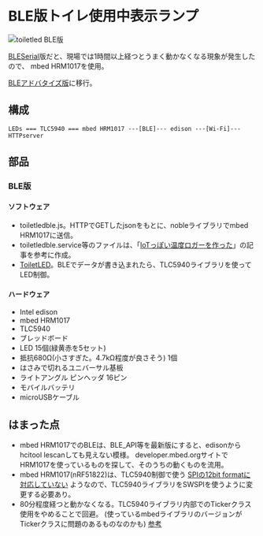 # BLE版トイレ使用中表示ランプ

![toiletled BLE版](../../img/toiletledble.jpg)

[BLESerial](../bleserial)版だと、現場では1時間以上経つとうまく動かなくなる現象が発生したので、
mbed HRM1017を使用。

[BLEアドバタイズ版](../bleadv)に移行。

## 構成

    LEDs === TLC5940 === mbed HRM1017 ---[BLE]--- edison ---[Wi-Fi]--- HTTPserver

## 部品
### BLE版
#### ソフトウェア
* toiletledble.js。HTTPでGETしたjsonをもとに、nobleライブラリでmbed HRM1017に送信。
 * toiletledble.service等のファイルは、「[IoTっぽい温度ロガーを作った](http://www.kaoriya.net/blog/2015/08/02/)」の記事を参考に作成。
* [ToiletLED](https://developer.mbed.org/users/deton/code/ToiletLED/)。BLEでデータが書き込まれたら、TLC5940ライブラリを使ってLED制御。

#### ハードウェア
* Intel edison
* mbed HRM1017
* TLC5940
* ブレッドボード
* LED 15個(緑黄赤を5セット)
* 抵抗680Ω(小さすぎた。4.7kΩ程度が良さそう) 1個
* はさみで切れるユニバーサル基板
* ライトアングル ピンヘッダ 16ピン
* モバイルバッテリ
* microUSBケーブル

## はまった点
* mbed HRM1017でのBLEは、BLE_API等を最新版にすると、edisonからhcitool lescanしても見えない模様。
  developer.mbed.orgサイトでHRM1017を使っているものを探して、そのうちの動くものを流用。
* mbed HRM1017(nRF51822)は、TLC5940制御で使う
  [SPIの12bit formatに対応していない](https://developer.mbed.org/questions/4085/SPI-on-nRF51822/)
  ようなので、TLC5940ライブラリをSWSPIを使うように変更する必要あり。
* 80分程度経つと動かなくなる。TLC5940ライブラリ内部でのTickerクラス使用をやめることで回避。
  (使っているmbedライブラリのバージョンがTickerクラスに問題のあるものなのかも)
  [参考](https://developer.mbed.org/questions/53738/wait_ms-and-Ticker-slow-to-a-crawl-but-o/)
